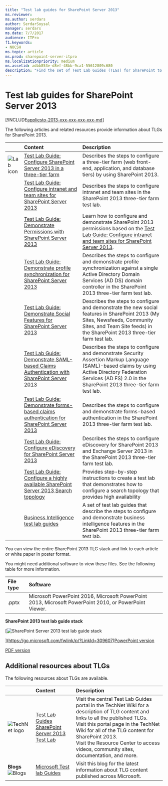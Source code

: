 ```yaml
---
title: "Test lab guides for SharePoint Server 2013"
ms.reviewer: 
ms.author: serdars
author: SerdarSoysal
manager: serdars
ms.date: 7/7/2017
audience: ITPro
f1.keywords:
- NOCSH
ms.topic: article
ms.prod: sharepoint-server-itpro
ms.localizationpriority: medium
ms.assetid: adbb853e-d8ef-48bb-9ca1-55612809c680
description: "Find the set of Test Lab Guides (TLGs) for SharePoint to gain valuable hands-on experience before planning and deployment."
---
```


# Test lab guides for SharePoint Server 2013

[!INCLUDE[appliesto-2013-xxx-xxx-xxx-xxx-md](../includes/appliesto-2013-xxx-xxx-xxx-xxx-md.md)]
  
The following articles and related resources provide information about TLGs for SharePoint 2013. 
  
  
|&nbsp; |**Content**|**Description**|
|:-----|:-----|:-----|
|![Lab icon](../media/mod_icon_lab_M.png)|[Test Lab Guide: Configure SharePoint Server 2013 in a three-tier farm](configure-sharepoint-server-2013-in-a-three-tier-farm.md) <br/> |Describes the steps to configure a three-tier farm (web front-end, application, and database tiers) by using SharePoint 2013.  <br/> |
||[Test Lab Guide: Configure intranet and team sites for SharePoint Server 2013](configure-intranet-and-team-sites.md) <br/> |Describes the steps to configure intranet and team sites in the SharePoint 2013 three-tier farm test lab.  <br/> |
||[Test Lab Guide: Demonstrate Permissions with SharePoint Server 2013](/previous-versions/office/dn217125(v=office.15)) <br/> |Learn how to configure and demonstrate SharePoint 2013 permissions based on the [Test Lab Guide: Configure intranet and team sites for SharePoint Server 2013](configure-intranet-and-team-sites.md).  <br/> |
||[Test Lab Guide: Demonstrate profile synchronization for SharePoint Server 2013](demonstrate-profile-synchronization.md) <br/> |Describes the steps to configure and demonstrate profile synchronization against a single Active Directory Domain Services (AD DS) domain controller in the SharePoint 2013 three-tier farm test lab.  <br/> |
||[Test Lab Guide: Demonstrate Social Features for SharePoint Server 2013](demonstrate-social-features.md) <br/> |Describes the steps to configure and demonstrate the new social features in SharePoint 2013 (My Sites, Newsfeeds, Community Sites, and Team Site feeds) in the SharePoint 2013 three-tier farm test lab.  <br/> |
||[Test Lab Guide: Demonstrate SAML-based Claims Authentication with SharePoint Server 2013](demonstrate-saml-based-claims-authentication.md) <br/> |Describes the steps to configure and demonstrate Security Assertion Markup Language (SAML)-based claims by using Active Directory Federation Services (AD FS) 2.0 in the SharePoint 2013 three-tier farm test lab.  <br/> |
||[Test Lab Guide: Demonstrate forms-based claims authentication for SharePoint Server 2013](demonstrate-forms-based-claims-authentication.md) <br/> |Describes the steps to configure and demonstrate forms-based authentication in the SharePoint 2013 three-tier farm test lab.  <br/> |
||[Test Lab Guide: Configure eDiscovery for SharePoint Server 2013](./configure-ediscovery.md) <br/> |Describes the steps to configure eDiscovery for SharePoint 2013 and Exchange Server 2013 in the SharePoint 2013 three-tier farm test lab.  <br/> |
||[Test Lab Guide: Configure a highly available SharePoint Server 2013 Search topology](configure-a-highly-available-sharepoint-server-2013-search-topology.md) <br/> |Provides step-by-step instructions to create a test lab that demonstrates how to configure a search topology that provides high availability  <br/> |
||[Business Intelligence test lab guides](../sharepoint-server.yml) <br/> |A set of test lab guides that describe the steps to configure and demonstrate business intelligence features in the SharePoint 2013 three-tier farm test lab.  <br/> |
   
You can view the entire SharePoint 2013 TLG stack and link to each article or white paper in poster format.
  
You might need additional software to view these files. See the following table for more information.
  
|**File type**|**Software**|
|:-----|:-----|
|.pptx  <br/> |Microsoft PowerPoint 2016, Microsoft PowerPoint 2013, Microsoft PowerPoint 2010, or PowerPoint Viewer.
   
 **SharePoint 2013 test lab guide stack**
  
[![SharePoint Server 2013 test lab guide stack](../media/ThumbnailforSP2013TLGstackposter.gif)
  
](https://go.microsoft.com/fwlink/p/?LinkId=309607)[PowerPoint version](https://go.microsoft.com/fwlink/p/?LinkId=309576)
  
[PDF version](https://go.microsoft.com/fwlink/p/?LinkId=309606)
  
## Additional resources about TLGs

The following resources about TLGs are available.
  
|&nbsp; |**Content**|**Description**|
|:-----|:-----|:-----|
|![TechNet logo](../media/otc_LandingPage_55px_MSTechNetLogo.png)|[Test Lab Guides](https://go.microsoft.com/fwlink/p/?LinkId=253772) <br/> [SharePoint Server 2013 Test Lab](https://go.microsoft.com/fwlink/?LinkId=268358) <br/> | Visit the central Test Lab Guides portal in the TechNet Wiki for a description of TLG content and links to all the published TLGs.  <br/>  Visit this portal page in the TechNet Wiki for all of the TLG content for SharePoint 2013.  <br/>  Visit the Resource Center to access videos, community sites, documentation, and more.  <br/> |
|**Blogs** <br/> ![Blogs](../media/otc_LandingPage_55px_Blogs.jpg)|[Microsoft Test lab Guides](/archive/blogs/tlgs/) <br/> |Visit this blog for the latest information about TLG content published across Microsoft.  <br/> |
